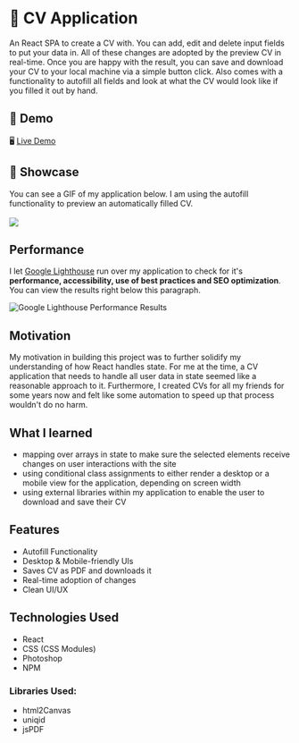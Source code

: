 # 📑 CV Application

An React SPA to create a CV with. You can add, edit and delete input fields to put your data in. All of these changes are adopted by the preview CV in real-time. Once you are happy with the result, you can save and download your CV to your local machine via a simple button click. Also comes with a functionality to autofill all fields and look at what the CV would look like if you filled it out by hand.

## 🔴 Demo
🖥 [Live Demo](https://gianlucajahn.github.io/CV-Application/)

## 🎥 Showcase
You can see a GIF of my application below. I am using the autofill functionality to preview an automatically filled CV. <br /> <br />
![](https://github.com/gianlucajahn/cvApps/blob/main/CVshowcase.gif?raw=true)

## Performance
I let [Google Lighthouse](https://chrome.google.com/webstore/detail/lighthouse/blipmdconlkpinefehnmjammfjpmpbjk?hl=de) run over my application to check for it's **performance, accessibility, use of best practices and SEO optimization**. You can view the results right below this paragraph.

![Google Lighthouse Performance Results](https://i.ibb.co/ngkMJdN/results.png)

## Motivation
My motivation in building this project was to further solidify my understanding of how React handles state. For me at the time, a CV application that needs to handle all user data in state seemed like a reasonable approach to it. Furthermore, I created CVs for all my friends for some years now and felt like some automation to speed up that process wouldn't do no harm.

## What I learned
- mapping over arrays in state to make sure the selected elements receive changes on user interactions with the site
- using conditional class assignments to either render a desktop or a mobile view for the application, depending on screen width
- using external libraries within my application to enable the user to download and save their CV

## Features
- Autofill Functionality
- Desktop & Mobile-friendly UIs
- Saves CV as PDF and downloads it
- Real-time adoption of changes
- Clean UI/UX

## Technologies Used
- React
- CSS (CSS Modules)
- Photoshop
- NPM

### Libraries Used:
- html2Canvas
- uniqid
- jsPDF
